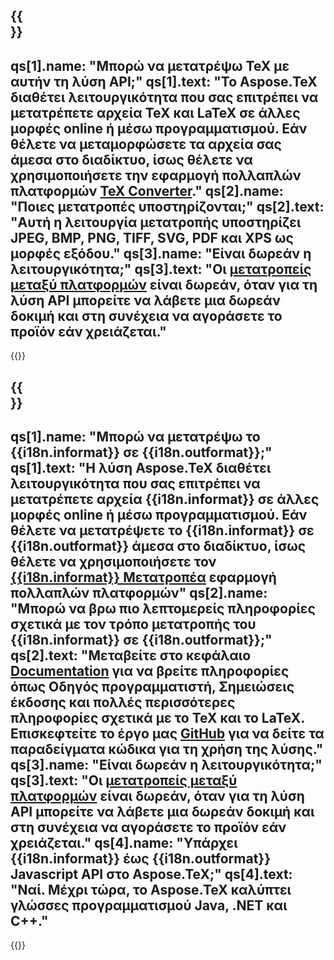 ﻿---
meta: true
translation: true
deploy: false
---

{{<section faq>}}
---
qs[1].name: "Μπορώ να μετατρέψω TeX με αυτήν τη λύση API;"
qs[1].text: "Το Aspose.TeX διαθέτει λειτουργικότητα που σας επιτρέπει να μετατρέπετε αρχεία TeX και LaTeX σε άλλες μορφές online ή μέσω προγραμματισμού. Εάν θέλετε να μεταμορφώσετε τα αρχεία σας άμεσα στο διαδίκτυο, ίσως θέλετε να χρησιμοποιήσετε την εφαρμογή πολλαπλών πλατφορμών [TeX Converter](https://products.aspose.app/tex/conversion/)."
qs[2].name: "Ποιες μετατροπές υποστηρίζονται;"
qs[2].text: "Αυτή η λειτουργία μετατροπής υποστηρίζει JPEG, BMP, PNG, TIFF, SVG, PDF και XPS ως μορφές εξόδου."
qs[3].name: "Είναι δωρεάν η λειτουργικότητα;"
qs[3].text: "Οι [μετατροπείς μεταξύ πλατφορμών](https://products.aspose.app/tex/conversion) είναι δωρεάν, όταν για τη λύση API μπορείτε να λάβετε μια δωρεάν δοκιμή και στη συνέχεια να αγοράσετε το προϊόν εάν χρειάζεται."
---

{{<import path="/meta/schemas.md" section="faq">}} 

{{<section faqchild>}}
---
qs[1].name: "Μπορώ να μετατρέψω το {{i18n.informat}} σε {{i18n.outformat}};"
qs[1].text: "Η λύση Aspose.TeX διαθέτει λειτουργικότητα που σας επιτρέπει να μετατρέπετε αρχεία {{i18n.informat}} σε άλλες μορφές online ή μέσω προγραμματισμού. Εάν θέλετε να μετατρέψετε το {{i18n.informat}} σε {{i18n.outformat}} άμεσα στο διαδίκτυο, ίσως θέλετε να χρησιμοποιήσετε τον [{{i18n.informat}} Μετατροπέα](https://products.aspose.app/tex/μετατροπή/{{i18n.informatlow}}) εφαρμογή πολλαπλών πλατφορμών"
qs[2].name: "Μπορώ να βρω πιο λεπτομερείς πληροφορίες σχετικά με τον τρόπο μετατροπής του {{i18n.informat}} σε {{i18n.outformat}};"
qs[2].text: "Μεταβείτε στο κεφάλαιο [Documentation](https://docs.aspose.com/tex/) για να βρείτε πληροφορίες όπως Οδηγός προγραμματιστή, Σημειώσεις έκδοσης και πολλές περισσότερες πληροφορίες σχετικά με το TeX και το LaTeX. Επισκεφτείτε το έργο μας [GitHub](https://github.com/aspose-tex) για να δείτε τα παραδείγματα κώδικα για τη χρήση της λύσης."
qs[3].name: "Είναι δωρεάν η λειτουργικότητα;"
qs[3].text: "Οι [μετατροπείς μεταξύ πλατφορμών](https://products.aspose.app/tex/conversion) είναι δωρεάν, όταν για τη λύση API μπορείτε να λάβετε μια δωρεάν δοκιμή και στη συνέχεια να αγοράσετε το προϊόν εάν χρειάζεται."
qs[4].name: "Υπάρχει {{i18n.informat}} έως {{i18n.outformat}} Javascript API στο Aspose.TeX;"
qs[4].text: "Ναί. Μέχρι τώρα, το Aspose.TeX καλύπτει γλώσσες προγραμματισμού Java, .NET και C++."
---

{{<import path="/meta/schemas.md" section="faq">}} 